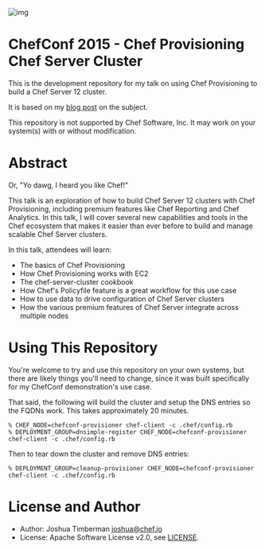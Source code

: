 ![img](http://www.troll.me/images/xzibit-yo-dawg/yo-dawg-i-heard-you-like-turtles-so-we-put-a-turtle-on-a-turtle-so-you-can-ride-a-turtle-thats-riding-a-turtle.jpg)

# ChefConf 2015 - Chef Provisioning Chef Server Cluster

This is the development repository for my talk on using Chef Provisioning to build a Chef Server 12 cluster.

It is based on my [blog post](https://www.chef.io/blog/2014/12/15/sysadvent-day-14-using-chef-provisioning-to-build-chef-server/) on the subject.

This repository is not supported by Chef Software, Inc. It may work on your system(s) with or without modification.

# Abstract

Or, "Yo dawg, I heard you like Chef!"

This talk is an exploration of how to build Chef Server 12 clusters with Chef Provisioning, including premium features like Chef Reporting and Chef Analytics. In this talk, I will cover several new capabilities and tools in the Chef ecosystem that makes it easier than ever before to build and manage scalable Chef Server clusters.

In this talk, attendees will learn:

* The basics of Chef Provisioning
* How Chef Provisioning works with EC2
* The chef-server-cluster cookbook
* How Chef's Policyfile feature is a great workflow for this use case
* How to use data to drive configuration of Chef Server clusters
* How the various premium features of Chef Server integrate across multiple nodes

# Using This Repository

You're welcome to try and use this repository on your own systems, but there are likely things you'll need to change, since it was built specifically for my ChefConf demonstration's use case.

That said, the following will build the cluster and setup the DNS entries so the FQDNs work. This takes approximately 20 minutes.

```
% CHEF_NODE=chefconf-provisioner chef-client -c .chef/config.rb
% DEPLOYMENT_GROUP=dnsimple-register CHEF_NODE=chefconf-provisioner chef-client -c .chef/config.rb
```

Then to tear down the cluster and remove DNS entries:

```
% DEPLOYMENT_GROUP=cleanup-provisioner CHEF_NODE=chefconf-provisioner chef-client -c .chef/config.rb
```

# License and Author

- Author: Joshua Timberman <joshua@chef.io>
- License: Apache Software License v2.0, see [LICENSE](LICENSE).
